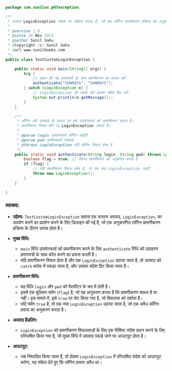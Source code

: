 ```java
package com.sunilos.p07exception;

/**
 * कस्टम LoginException क्लास का परीक्षण करता है, जो एक लॉगिन प्रमाणीकरण प्रक्रिया को अनुकरण करता है।
 * 
 * @version 1.0
 * @since 16 Nov 2014
 * @author Sunil Sahu
 * @Copyright (c) Sunil Sahu
 * @url www.sunilbooks.com
 */
public class TestCustomLoginException {

    public static void main(String[] args) {
        try {
            // प्रदान की गई प्रमाणपत्रों के साथ प्रमाणीकरण का प्रयास करें
            authenticate("SUNRAYS", "SUNRAYS");
        } catch (LoginException e) {
            // LoginException को पकड़ें और इसका संदेश प्रिंट करें
            System.out.println(e.getMessage());
        }
    }

    /**
     * लॉगिन और पासवर्ड के आधार पर एक उपयोगकर्ता को प्रमाणीकरण करता है।
     * प्रमाणीकरण विफल होने पर LoginException उठाता है।
     *
     * @param login उपयोगकर्ता लॉगिन आईडी
     * @param pwd उपयोगकर्ता पासवर्ड
     * @throws LoginException यदि लॉगिन विफल होता है
     */
    public static void authenticate(String login, String pwd) throws LoginException {
        boolean flag = true; // विफल प्रमाणीकरण का अनुकरण करता है
        if (flag) {
            // यदि प्रमाणीकरण विफल होता है, तो एक नया LoginException उठाएँ
            throw new LoginException();
        }
    }

}
```

### व्याख्या:

- **उद्देश्य:** `TestCustomLoginException` क्लास एक कस्टम अपवाद, `LoginException`, का उपयोग करने का प्रदर्शन करने के लिए डिज़ाइन की गई है, जो एक अनुकरणित लॉगिन प्रमाणीकरण प्रक्रिया के दौरान उत्पन्न होता है।

- **मुख्य विधि:**
  - `main` विधि उपयोगकर्ता को प्रमाणीकरण करने के लिए `authenticate` विधि को उदाहरण प्रमाणपत्रों के साथ कॉल करने का प्रयास करती है।
  - यदि प्रमाणीकरण विफल होता है और एक `LoginException` उठाया जाता है, तो अपवाद को `catch` ब्लॉक में पकड़ा जाता है, और उसका संदेश प्रिंट किया जाता है।

- **प्रमाणीकरण विधि:**
  - यह विधि `login` और `pwd` को पैरामीटर के रूप में लेती है।
  - इसमें एक बूलियन फ्लैग (`flag`) है, जो यह अनुकरण करता है कि प्रमाणीकरण सफल है या नहीं। इस मामले में, इसे `true` पर सेट किया गया है, जो विफलता को दर्शाता है।
  - यदि फ्लैग `true` है, तो एक नया `LoginException` उठाया जाता है, जो एक अवैध लॉगिन प्रयास का अनुकरण करता है।

- **अपवाद हैंडलिंग:**
  - `LoginException` को प्रमाणीकरण विफलताओं के लिए एक विशिष्ट संदेश प्रदान करने के लिए परिभाषित किया गया है, जो मुख्य विधि में अपवाद पकड़े जाने पर आउटपुट होता है।

- **आउटपुट:**
  - जब निष्पादित किया जाता है, तो प्रोग्राम `LoginException` में परिभाषित संदेश को आउटपुट करेगा, यह संकेत देते हुए कि लॉगिन प्रयास अवैध था।
